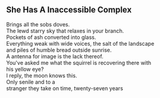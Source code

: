 She Has A Inaccessible Complex
------------------------------
Brings all the sobs doves.  
The lewd starry sky that relaxes in your branch.  
Pockets of ash converted into glass.  
Everything weak with wide voices, the salt of the landscape  
and piles of humble bread outside sunrise.  
A antenna for image is the lack thereof.  
You've asked me what the squirrel is recovering there with  
his yellow eye?  
I reply, the moon knows this.  
Only senile and to a  
stranger they take on time, twenty-seven years  
